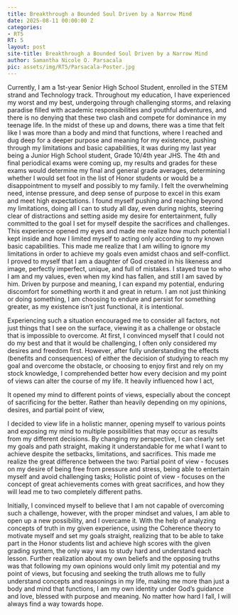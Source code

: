 ```yaml
---
title: Breakthrough a Bounded Soul Driven by a Narrow Mind
date: 2025-08-11 00:00:00 Z
categories:
- RT5
RT: 5
layout: post
site-title: Breakthrough a Bounded Soul Driven by a Narrow Mind
author: Samantha Nicole O. Parsacala
pic: assets/img/RT5/Parsacala-Poster.jpg
---
```


Currently, I am a 1st-year Senior High School Student, enrolled in the STEM strand and Technology track. Throughout my education, I have experienced my worst and my best, undergoing through challenging storms, and relaxing paradise filled with academic responsibilities and youthful adventures, and there is no denying that these two clash and compete for dominance in my teenage life. In the midst of these up and downs, there was a time that felt like I was more than a body and mind that functions, where I reached and dug deep for a deeper purpose and meaning for my existence, pushing through my limitations and basic capabilities, it was during my last year being a Junior High School student, Grade 10/4th year JHS. The 4th and final periodical exams were coming up, my results and grades for these exams would determine my final and general grade averages, determining whether I would set foot in the list of Honor students or would be a disappointment to myself and possibly to my family. I felt the overwhelming need, intense pressure, and deep sense of purpose to excel in this exam and meet high expectations. I found myself pushing and reaching beyond my limitations, doing all I can to study all day, even during nights, steering clear of distractions and setting aside my desire for entertainment, fully committed to the goal I set for myself despite the sacrifices and challenges. This experience opened my eyes and made me realize how much potential I kept inside and how I limited myself to acting only according to my known basic capabilities. This made me realize that I am willing to ignore my limitations in order to achieve my goals even amidst chaos and self-conflict. I proved to myself that I am a daughter of God created in his likeness and image, perfectly imperfect, unique, and full of mistakes. I stayed true to who I am and my values, even when my kind has fallen, and still I am saved by him. Driven by purpose and meaning, I can expand my potential, enduring discomfort for something worth it and great in return. I am not just thinking or doing something, I am choosing to endure and persist for something greater, as my existence isn’t just functional, it is intentional.

Experiencing such a situation encouraged me to consider all factors, not just things that I see on the surface, viewing it as a challenge or obstacle that is impossible to overcome. At first, I convinced myself that I could not do my best and that it would be challenging, I often only considered my desires and freedom first. However, after fully understanding the effects (benefits and consequences) of either the decision of studying to reach my goal and overcome the obstacle, or choosing to enjoy first and rely on my stock knowledge, I comprehended better how every decision and my point of views can alter the course of my life. It heavily influenced how I act,


It opened my mind to different points of views, especially about the concept of sacrificing for the better. Rather than heavily depending on my opinions, desires, and partial point of view,  

I decided to view life in a holistic manner, opening myself to various points and exposing my mind to multiple possibilities that may occur as results from my different decisions. By changing my perspective, I can clearly set my goals and path straight, making it understandable for me what I want to achieve despite the setbacks, limitations, and sacrifices. This made me realize the great difference between the two: Partial point of view - focuses on my desire of being free from pressure and stress, being able to entertain myself and avoid challenging tasks; Holistic point of view - focuses on the concept of great achievements comes with great sacrifices, and how they will lead me to two completely different paths. 

Initially, I convinced myself to believe that I am not capable of overcoming such a challenge, however, with the proper mindset and values, I am able to open up a new possibility, and I overcame it. With the help of analyzing concepts of truth in my given experience, using the Coherence theory to motivate myself and set my goals straight, realizing that to be able to take part in the Honor students list and achieve high scores with the given grading system, the only way was to study hard and understand each lesson. Further realization about my own beliefs and the opposing truths was that following my own opinions would only limit my potential and my point of views, but focusing and seeking the truth allows me to fully understand concepts and reasonings in my life, making me more than just a body and mind that functions, I am my own identity under God’s guidance and love, blessed with purpose and meaning. No matter how hard I fall, I will always find a way towards hope.

